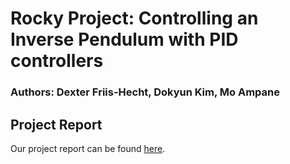 # Rocky Project: Controlling an Inverse Pendulum with PID controllers 
### Authors: Dexter Friis-Hecht, Dokyun Kim, Mo Ampane

## Project Report
Our project report can be found [here](https://dokyun-kim4.github.io/Rocky-Project/).

